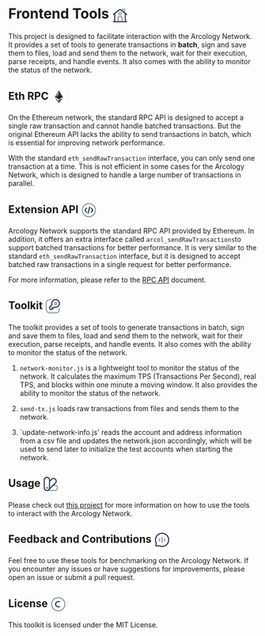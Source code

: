 <h1> Frontend Tools  <img align="center" height="32" src="./img/home.svg">  </h1>

This project is designed to facilitate interaction with the Arcology Network. It provides a set of tools to generate transactions in **batch**, sign and save them to files, load and send them to the network, wait for their execution, parse receipts, and handle events. It also comes with the ability to monitor the status of the network.

<h2> Eth RPC  <img align="center" height="32" src="./img/ethereum.svg">  </h2>

On the Ethereum network, the standard RPC API is designed to accept a single raw transaction and cannot handle batched transactions. But the original Ethereum API lacks the ability to send transactions in batch, which is essential for improving network performance. 

With the standard `eth_sendRawTransaction` interface, you can only send one transaction at a time. This is not efficient in some cases for the Arcology Network, which is designed to handle a large number of transactions in parallel. 

<h2> Extension API  <img align="center" height="32" src="./img/code-circle.svg">  </h2>

Arcology Network supports the standard RPC API provided by Ethereum. In addition, it offers an extra interface called `arcol_sendRawTransactions`to support batched transactions for better performance. It is very similar to the standard `eth_sendRawTransaction` interface, but it is designed to accept batched raw transactions in a single request for better performance. 

For more information, please refer to the [RPC API]() document.

<h2> Toolkit  <img align="center" height="32" src="./img/key.svg">  </h2>

The toolkit provides a set of tools to generate transactions in batch, sign and save them to files, load and send them to the network, wait for their execution, parse receipts, and handle events. It also comes with the ability to monitor the status of the network.

1. `network-monitor.js` is a lightweight tool to monitor the status of the network. It calculates the maximum TPS (Transactions Per Second), real TPS, and blocks within one minute a moving window. It also provides the ability to monitor the status of the network.

2. `send-tx.js` loads raw transactions from files and sends them to the network.
   
3. `update-network-info.js' reads the account and address information from a csv file and updates the network.json accordingly, which will be used to send later to initialize the test accounts when starting the network.

<h2> Usage   <img align="center" height="32" src="./img/palett.svg">  </h2>

Please check out [this project](https://github.com/arcology-network/examples) for more information on how to use the tools to interact with the Arcology Network.

<h2> Feedback and Contributions  <img align="center" height="32" src="./img/chat.svg">  </h2>
Feel free to use these tools for benchmarking on the Arcology Network. If you encounter any issues or have suggestions for improvements, please open an issue or submit a pull request.

<h2> License  <img align="center" height="32" src="./img/copyright.svg">  </h2>
This toolkit is licensed under the MIT License.

